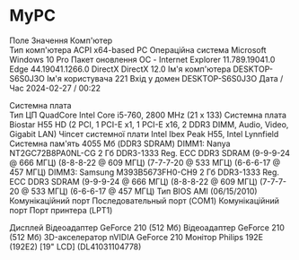 # MyPC
Поле	Значення
Комп'ютер	
Тип комп'ютера 	ACPI x64-based PC
Операцiйна система	Microsoft Windows 10 Pro
Пакет оновлення ОС	-
Internet Explorer	11.789.19041.0
Edge	44.19041.1266.0
DirectX	DirectX 12.0
Iм'я комп'ютера	DESKTOP-S6S0J3O
Iм'я користувача	221
Вхiд у домен	DESKTOP-S6S0J3O
Дата / Час	2024-02-27 / 00:22
	
Системна плата	
Тип ЦП	QuadCore Intel Core i5-760, 2800 MHz (21 x 133)
Системна плата	Biostar H55 HD  (2 PCI, 1 PCI-E x1, 1 PCI-E x16, 2 DDR3 DIMM, Audio, Video, Gigabit LAN)
Чiпсет системної плати	Intel Ibex Peak H55, Intel Lynnfield
Системна пам'ять	4055 Мб  (DDR3 SDRAM)
DIMM1: Nanya NT2GC72B8PA0NL-CG	2 Гб DDR3-1333 Reg. ECC DDR3 SDRAM  (9-9-9-24 @ 666 МГЦ)  (8-8-8-22 @ 609 МГЦ)  (7-7-7-20 @ 533 МГЦ)  (6-6-6-17 @ 457 МГЦ)
DIMM3: Samsung M393B5673FH0-CH9	2 Гб DDR3-1333 Reg. ECC DDR3 SDRAM  (9-9-9-24 @ 666 МГЦ)  (8-8-8-22 @ 609 МГЦ)  (7-7-7-20 @ 533 МГЦ)  (6-6-6-17 @ 457 МГЦ)
Тип BIOS	AMI (06/15/2010)
Комунiкацiйний порт	Последовательный порт (COM1)
Комунiкацiйний порт	Порт принтера (LPT1)
	
Дисплей	
Вiдеоадаптер	GeForce 210  (512 Мб)
Вiдеоадаптер	GeForce 210  (512 Мб)
3D-акселератор	nVIDIA GeForce 210
Монiтор	Philips 192E (192E2)  [19" LCD]  (DL41031104778)
